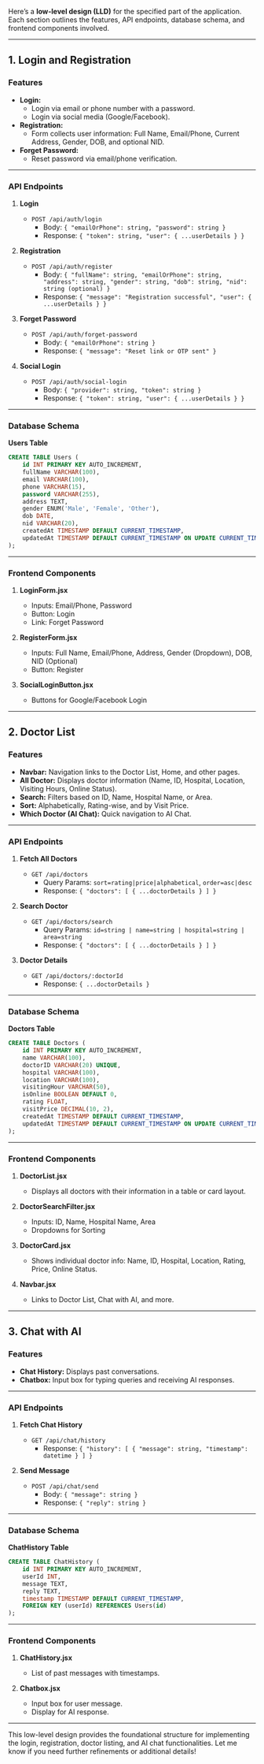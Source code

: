 Here’s a **low-level design (LLD)** for the specified part of the application. Each section outlines the features, API endpoints, database schema, and frontend components involved.

---

## **1. Login and Registration**

### **Features**
- **Login:**  
  - Login via email or phone number with a password.  
  - Login via social media (Google/Facebook).  
- **Registration:**  
  - Form collects user information: Full Name, Email/Phone, Current Address, Gender, DOB, and optional NID.  
- **Forget Password:**  
  - Reset password via email/phone verification.  

---

### **API Endpoints**
1. **Login**
   - `POST /api/auth/login`
     - Body: `{ "emailOrPhone": string, "password": string }`
     - Response: `{ "token": string, "user": { ...userDetails } }`

2. **Registration**
   - `POST /api/auth/register`
     - Body: `{ "fullName": string, "emailOrPhone": string, "address": string, "gender": string, "dob": string, "nid": string (optional) }`
     - Response: `{ "message": "Registration successful", "user": { ...userDetails } }`

3. **Forget Password**
   - `POST /api/auth/forget-password`
     - Body: `{ "emailOrPhone": string }`
     - Response: `{ "message": "Reset link or OTP sent" }`

4. **Social Login**
   - `POST /api/auth/social-login`
     - Body: `{ "provider": string, "token": string }`
     - Response: `{ "token": string, "user": { ...userDetails } }`

---

### **Database Schema**
**Users Table**  
```sql
CREATE TABLE Users (
    id INT PRIMARY KEY AUTO_INCREMENT,
    fullName VARCHAR(100),
    email VARCHAR(100),
    phone VARCHAR(15),
    password VARCHAR(255),
    address TEXT,
    gender ENUM('Male', 'Female', 'Other'),
    dob DATE,
    nid VARCHAR(20),
    createdAt TIMESTAMP DEFAULT CURRENT_TIMESTAMP,
    updatedAt TIMESTAMP DEFAULT CURRENT_TIMESTAMP ON UPDATE CURRENT_TIMESTAMP
);
```

---

### **Frontend Components**
1. **LoginForm.jsx**  
   - Inputs: Email/Phone, Password  
   - Button: Login  
   - Link: Forget Password  

2. **RegisterForm.jsx**  
   - Inputs: Full Name, Email/Phone, Address, Gender (Dropdown), DOB, NID (Optional)  
   - Button: Register  

3. **SocialLoginButton.jsx**  
   - Buttons for Google/Facebook Login  

---

## **2. Doctor List**

### **Features**
- **Navbar:** Navigation links to the Doctor List, Home, and other pages.  
- **All Doctor:** Displays doctor information (Name, ID, Hospital, Location, Visiting Hours, Online Status).  
- **Search:** Filters based on ID, Name, Hospital Name, or Area.  
- **Sort:** Alphabetically, Rating-wise, and by Visit Price.  
- **Which Doctor (AI Chat):** Quick navigation to AI Chat.  

---

### **API Endpoints**
1. **Fetch All Doctors**
   - `GET /api/doctors`
     - Query Params: `sort=rating|price|alphabetical`, `order=asc|desc`
     - Response: `{ "doctors": [ { ...doctorDetails } ] }`

2. **Search Doctor**
   - `GET /api/doctors/search`
     - Query Params: `id=string | name=string | hospital=string | area=string`
     - Response: `{ "doctors": [ { ...doctorDetails } ] }`

3. **Doctor Details**
   - `GET /api/doctors/:doctorId`
     - Response: `{ ...doctorDetails }`

---

### **Database Schema**
**Doctors Table**  
```sql
CREATE TABLE Doctors (
    id INT PRIMARY KEY AUTO_INCREMENT,
    name VARCHAR(100),
    doctorID VARCHAR(20) UNIQUE,
    hospital VARCHAR(100),
    location VARCHAR(100),
    visitingHour VARCHAR(50),
    isOnline BOOLEAN DEFAULT 0,
    rating FLOAT,
    visitPrice DECIMAL(10, 2),
    createdAt TIMESTAMP DEFAULT CURRENT_TIMESTAMP,
    updatedAt TIMESTAMP DEFAULT CURRENT_TIMESTAMP ON UPDATE CURRENT_TIMESTAMP
);
```

---

### **Frontend Components**
1. **DoctorList.jsx**  
   - Displays all doctors with their information in a table or card layout.  

2. **DoctorSearchFilter.jsx**  
   - Inputs: ID, Name, Hospital Name, Area  
   - Dropdowns for Sorting  

3. **DoctorCard.jsx**  
   - Shows individual doctor info: Name, ID, Hospital, Location, Rating, Price, Online Status.  

4. **Navbar.jsx**  
   - Links to Doctor List, Chat with AI, and more.  

---

## **3. Chat with AI**

### **Features**
- **Chat History:** Displays past conversations.  
- **Chatbox:** Input box for typing queries and receiving AI responses.  

---

### **API Endpoints**
1. **Fetch Chat History**
   - `GET /api/chat/history`
     - Response: `{ "history": [ { "message": string, "timestamp": datetime } ] }`

2. **Send Message**
   - `POST /api/chat/send`
     - Body: `{ "message": string }`
     - Response: `{ "reply": string }`

---

### **Database Schema**
**ChatHistory Table**  
```sql
CREATE TABLE ChatHistory (
    id INT PRIMARY KEY AUTO_INCREMENT,
    userId INT,
    message TEXT,
    reply TEXT,
    timestamp TIMESTAMP DEFAULT CURRENT_TIMESTAMP,
    FOREIGN KEY (userId) REFERENCES Users(id)
);
```

---

### **Frontend Components**
1. **ChatHistory.jsx**  
   - List of past messages with timestamps.  

2. **Chatbox.jsx**  
   - Input box for user message.  
   - Display for AI response.  

---

This low-level design provides the foundational structure for implementing the login, registration, doctor listing, and AI chat functionalities. Let me know if you need further refinements or additional details!